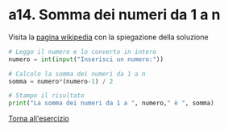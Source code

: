 # a14.  Somma dei numeri da 1 a n

Visita la [pagina wikipedia](https://it.wikipedia.org/wiki/1_%2B_2_%2B_3_%2B_4_%2B_%C2%B7_%C2%B7_%C2%B7) con la spiegazione della soluzione

```python
# Leggo il numero e lo converto in intero
numero = int(input("Inserisci un numero:"))

# Calcolo la somma dei numeri da 1 a n
somma = numero*(numero-1) / 2

# Stampo il risultato
print("La somma dei numeri da 1 a ", numero," è ", somma)

```
[Torna all'esercizio](1-input-output#a14-somma-dei-numeri-da-1-a-n)